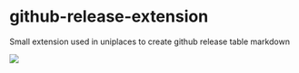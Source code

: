 # github-release-extension
Small extension used in uniplaces to create github release table markdown

![](https://s3.amazonaws.com/uploads.hipchat.com/94144/788463/rRE5wbMNueFNnCM/release.gif?1)
